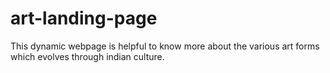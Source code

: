 # art-landing-page
This dynamic webpage is helpful to know more about the various art forms which evolves through indian culture.
